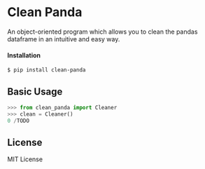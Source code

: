 # Clean Panda
 An object-oriented program which allows you to clean the pandas dataframe in an intuitive and easy way.
 
#### Installation

```shell
$ pip install clean-panda
```

## Basic Usage

```python
>>> from clean_panda import Cleaner
>>> clean = Cleaner()
0 /TODO

```

## License

MIT License